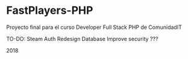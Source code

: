 # FastPlayers-PHP
Proyecto final para el curso Developer Full Stack PHP de ComunidadIT

TO-DO:
Steam Auth
Redesign Database
Improve security
???

2018
